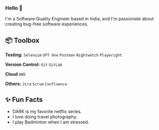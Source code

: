 ### Hello 👋
I'm a Software Quality Engineer based in India, and I'm passionate about creating bug-free software experiences.

## 📦 Toolbox

**Testing:** `Selenuim` `UFT One` `Postman` `Nightwatch` `Playwright`
 
**Version Control:** `Git` `GitLab` 

**Cloud** `AWS` 

**Others:** `Jira` `Scrum` `Confluence`

## ✨ Fun Facts 

- DARK is my favorite netflix series.
- I love doing travel photography.
- I play Badminton when I am stressed. 

<!--
**aryavart1/aryavart1** is a ✨ _special_ ✨ repository because its `README.md` (this file) appears on your GitHub profile.

Here are some ideas to get you started:

- 🔭 I’m currently working on ...
- 🌱 I’m currently learning ...
- 👯 I’m looking to collaborate on ...
- 🤔 I’m looking for help with ...
- 💬 Ask me about ...
- 📫 How to reach me: ...
- 😄 Pronouns: ...
- ⚡ Fun fact: ...
-->
